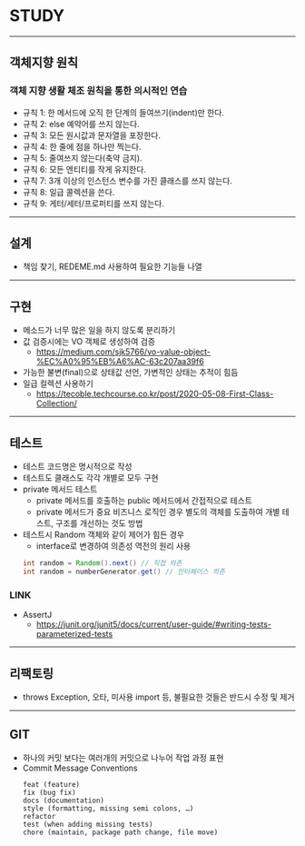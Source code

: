 # STUDY

---

## 객체지향 원칙


### 객체 지향 생활 체조 원칙을 통한 의시적인 연습
* 규칙 1: 한 메서드에 오직 한 단계의 들여쓰기(indent)만 한다.
* 규칙 2: else 예약어를 쓰지 않는다.
* 규칙 3: 모든 원시값과 문자열을 포장한다.
* 규칙 4: 한 줄에 점을 하나만 찍는다.
* 규칙 5: 줄여쓰지 않는다(축약 금지).
* 규칙 6: 모든 엔티티를 작게 유지한다.
* 규칙 7: 3개 이상의 인스턴스 변수를 가진 클래스를 쓰지 않는다.
* 규칙 8: 일급 콜렉션을 쓴다.
* 규칙 9: 게터/세터/프로퍼티를 쓰지 않는다.

---

## 설계
- 책임 찾기, REDEME.md 사용하여 필요한 기능들 나열

---

## 구현
- 메소드가 너무 많은 일을 하지 않도록 분리하기
- 값 검증시에는 VO 객체로 생성하여 검증
  - https://medium.com/sjk5766/vo-value-object-%EC%A0%95%EB%A6%AC-63c207aa39f6
- 가능한 불변(final)으로 상태값 선언, 가변적인 상태는 추적이 힘듬
- 일급 컬렉션 사용하기 
  - https://tecoble.techcourse.co.kr/post/2020-05-08-First-Class-Collection/
---

## 테스트
- 테스트 코드명은 명시적으로 작성
- 테스트도 클래스도 각각 개별로 모두 구현
- private 메서드 테스트 
  - private 메서드를 호출하는 public 메서드에서 간접적으로 테스트 
  - private 메서드가 중요 비즈니스 로직인 경우 별도의 객체를 도출하여 개별 테스트, 구조를 개선하는 것도 방법
- 테스트시 Random 객체와 같이 제어가 힘든 경우
    - interface로 변경하여 의존성 역전의 원리 사용
    ```java
    int random = Random().next() // 직접 의존 
    int random = numberGenerator.get() // 인터페이스 의존
    ```

### LINK
- AssertJ
  - https://junit.org/junit5/docs/current/user-guide/#writing-tests-parameterized-tests

---

## 리팩토링
- throws Exception, 오타, 미사용 import 등, 불필요한 것들은 반드시 수정 및 제거

---

## GIT
- 하나의 커밋 보다는 여러개의 커밋으로 나누어 작업 과정 표현
- Commit Message Conventions
  ```text
  feat (feature)
  fix (bug fix)
  docs (documentation)
  style (formatting, missing semi colons, …)
  refactor
  test (when adding missing tests)
  chore (maintain, package path change, file move)
  ```

